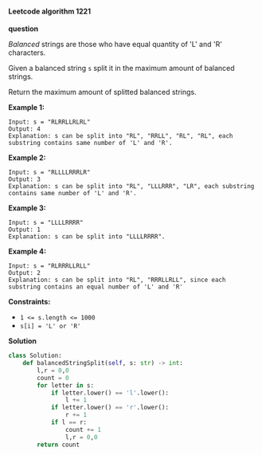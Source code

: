#### Leetcode algorithm 1221

**question**

*Balanced* strings are those who have equal quantity of 'L' and 'R' characters.

Given a balanced string `s` split it in the maximum amount of balanced strings.

Return the maximum amount of splitted balanced strings.

 

**Example 1:**

```
Input: s = "RLRRLLRLRL"
Output: 4
Explanation: s can be split into "RL", "RRLL", "RL", "RL", each substring contains same number of 'L' and 'R'.
```

**Example 2:**

```
Input: s = "RLLLLRRRLR"
Output: 3
Explanation: s can be split into "RL", "LLLRRR", "LR", each substring contains same number of 'L' and 'R'.
```

**Example 3:**

```
Input: s = "LLLLRRRR"
Output: 1
Explanation: s can be split into "LLLLRRRR".
```

**Example 4:**

```
Input: s = "RLRRRLLRLL"
Output: 2
Explanation: s can be split into "RL", "RRRLLRLL", since each substring contains an equal number of 'L' and 'R'
```

 

**Constraints:**

- `1 <= s.length <= 1000`
- `s[i] = 'L' or 'R'`



**Solution**

```python
class Solution:
    def balancedStringSplit(self, s: str) -> int:
        l,r = 0,0
        count = 0
        for letter in s:
            if letter.lower() == 'l'.lower():
                l += 1
            if letter.lower() == 'r'.lower():
                r += 1
            if l == r:
                count += 1
                l,r = 0,0
        return count
```

